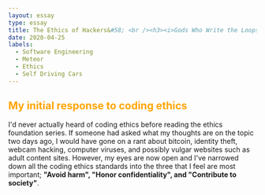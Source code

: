 ```yaml
---
layout: essay
type: essay
title: The Ethics of Hackers&#58; <br /><h3><i>Gods Who Write the Loops of Our Lives</i></h3>
date: 2020-04-25
labels:
  - Software Engineering
  - Meteor
  - Ethics
  - Self Driving Cars
---
```


<h2 style="color: orange">My initial response to coding ethics</h2> 
I'd never actually heard of coding ethics before reading the ethics foundation series.  If someone had asked what my thoughts are on the topic two days ago, I would have gone on a rant about bitcoin, identity theft, webcam hacking, computer viruses, and possibly vulgar websites such as adult content sites. However, my eyes are now open and I've narrowed down all the coding ethics standards into the three that I feel are most important; <strong>"Avoid harm", "Honor confidentiality", and "Contribute to society"</strong>.
